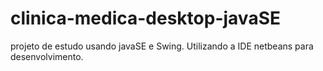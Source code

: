 # clinica-medica-desktop-javaSE
projeto de estudo usando javaSE e Swing. Utilizando a IDE netbeans para desenvolvimento.
